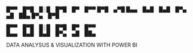 
█▀▀ █▀█ █░█ █▀█ █▀ █▀▀ █▀█ ▄▀█
█▄▄ █▄█ █▄█ █▀▄ ▄█ ██▄ █▀▄ █▀█

█▀▀ █▀█ █░█ █▀█ █▀ █▀▀  
█▄▄ █▄█ █▄█ █▀▄ ▄█ ██▄

DATA ANALYSUS & VISUALIZATION WITH POWER BI
